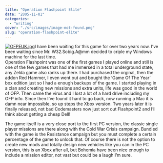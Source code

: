 ```yaml
---
title: "Operation Flashpoint Elite"
date: "2005-11-01"
categories: 
  - "writing"
cover: "./src/images/image-not-found.png"
slug: "operation-flashpoint-elite"
---
```


[![OFPEUK.jpg](/images/58439023_51a7d207f1_t.jpg)](http://www.flickr.com/photos/funkylarma/58439023/ "Operation Flashpoint Elite")I have been waiting for this game for over two years now. I’ve been waiting since Mr. W32.Sobig.A@mm decided to criple my Windows machine for the last time.  
Operation Flashpoint was one of the first games I played online and still is one of the few games that had me immersed in a total underground state, any Zelda game also ranks up there. I had purchased the orginal, then the addon Red Hammer, I even went out and bought the ‘Game Of The Year’ box edition just so I had a enough backups of the game. I started playing in a clan and creating new missions and extra units, life was good in the world of OFP. Then came the virus and I lost a lot of a hard drive including my OFP info. Since then I’ve found it hard to go back, now running a Mac it is damn near impossible, so up steps the Xbox version. Two years later it is finally released, not bad Codemasters now just sort out Flashpoint2 and I’ll think about getting a cheap Dell!

The game itself is a very close port to the first PC version, the classic single player missions are there along with the Cold War Crisis campaign. Bundled with the game is the Resistance campaign but you must complete a certain percentage of the game to unlock that. Of course there is not the option to create new mods and totally design new vehicles like you can in the PC version, this is an Xbox after all, but Bohemia have been nice enough to include a mission editor, not vast but could be a laugh I’m sure.

